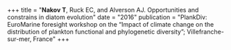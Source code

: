 +++
title = "**Nakov T**, Ruck EC, and Alverson AJ. Opportunities and constrains in diatom evolution"
date = "2016"
publication = "PlankDiv: EuroMarine foresight workshop on the “Impact of climate change on the distribution of plankton functional and phylogenetic diversity”; Villefranche-sur-mer, France"
+++